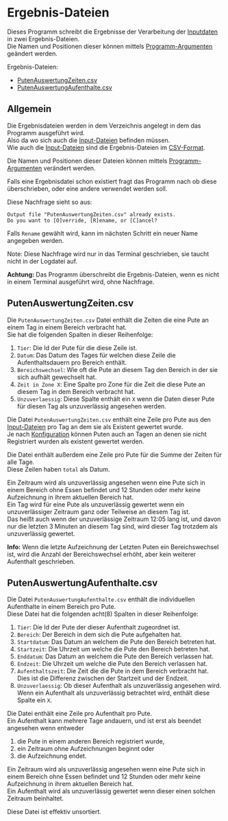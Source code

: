 # Ergebnis-Dateien
Dieses Programm schreibt die Ergebnisse der Verarbeitung der [Inputdaten](input.md) in zwei Ergebnis-Dateien.  
Die Namen und Positionen dieser können mittels [Programm-Argumenten](arguments.md) geändert werden.

Ergebnis-Dateien:
 * [PutenAuswertungZeiten.csv](#putenauswertungzeiten-csv)
 * [PutenAuswertungAufenthalte.csv](#putenauswertungaufenthalte-csv)

## Allgemein
Die Ergebnisdateien werden in dem Verzeichnis angelegt in dem das Programm ausgeführt wird.  
Also da wo sich auch die [Input-Dateien](input.md) befinden müssen.  
Wie auch die [Input-Dateien](input.md) sind die Ergebnis-Dateien im [CSV-Format](formats.md#csv).

Die Namen und Positionen dieser Dateien können mittels [Programm-Argumenten](arguments.md) verändert werden.

Falls eine Ergebnisdatei schon existiert fragt das Programm nach ob diese überschrieben, oder eine andere verwendet werden soll.

Diese Nachfrage sieht so aus:

```
Output file "PutenAuswertungZeiten.csv" already exists.
Do you want to [O]verride, [R]ename, or [C]ancel?
```

Falls `Rename` gewählt wird, kann im nächsten Schritt ein neuer Name angegeben werden.

Note: Diese Nachfrage wird nur in das Terminal geschrieben, sie taucht nicht in der Logdatei auf.

**Achtung:** Das Programm überschreibt die Ergebnis-Dateien, wenn es nicht in einem Terminal ausgeführt wird, ohne Nachfrage.

## PutenAuswertungZeiten.csv
Die `PutenAuswertungZeiten.csv` Datei enthält die Zeiten die eine Pute an einem Tag in einem Bereich verbracht hat.  
Sie hat die folgenden Spalten in dieser Reihenfolge:
 1. `Tier`: Die Id der Pute für die diese Zeile ist.
 2. `Datum`: Das Datum des Tages für welchen diese Zeile die Aufenthaltsdauern pro Bereich enthält.
 3. `Bereichswechsel`: Wie oft die Pute an diesem Tag den Bereich in der sie sich aufhält gewechselt hat.
 4. `Zeit in Zone X`: Eine Spalte pro Zone für die Zeit die diese Pute an diesem Tag in dem Bereich verbracht hat.
 5. `Unzuverlaessig`: Diese Spalte enthält ein `X` wenn die Daten dieser Pute für diesen Tag als unzuverlässig angesehen werden.

Die Datei `PutenAuswertungZeiten.csv` enthält eine Zeile pro Pute aus den [Input-Dateien](input.md) pro Tag an dem sie als Existent gewertet wurde.  
Je nach [Konfiguration](arguments.md) können Puten auch an Tagen an denen sie nicht Registriert wurden als existent gewertet werden.

Die Datei enthält außerdem eine Zeile pro Pute für die Summe der Zeiten für alle Tage.  
Diese Zeilen haben `total` als Datum.

Ein Zeitraum wird als unzuverlässig angesehen wenn eine Pute sich in einem Bereich ohne Essen befindet und 12 Stunden oder mehr keine Aufzeichnung in ihrem aktuellen Bereich hat.  
Ein Tag wird für eine Pute als unzuverlässig gewertet wenn ein unzuverlässiger Zeitraum ganz oder Teilweise an diesem Tag ist.  
Das heißt auch wenn der unzuverlässige Zeitraum 12:05 lang ist, und davon nur die letzten 3 Minuten an diesem Tag sind, wird dieser Tag trotzdem als unzuverlässig gewertet.

**Info:** Wenn die letzte Aufzeichnung der Letzten Puten ein Bereichswechsel ist, wird die Anzahl der Bereichswechsel erhöht, aber kein weiterer Aufenthalt geschrieben.

## PutenAuswertungAufenthalte.csv
Die Datei `PutenAuswertungAufenthalte.csv` enthält die individuellen Aufenthalte in einem Bereich pro Pute.  
Diese Datei hat die folgenden acht(8) Spalten in dieser Reihenfolge:
 1. `Tier`: Die Id der Pute der dieser Aufenthalt zugeordnet ist.
 2. `Bereich`: Der Bereich in dem sich die Pute aufgehalten hat.
 3. `Startdatum`: Das Datum an welchem die Pute den Bereich betreten hat.
 4. `Startzeit`: Die Uhrzeit um welche die Pute den Bereich betreten hat.
 5. `Enddatum`: Das Datum an welchem die Pute den Bereich verlassen hat.
 6. `Endzeit`: Die Uhrzeit um welche die Pute den Bereich verlassen hat.
 7. `Aufenthaltszeit`: Die Zeit die die Pute in dem Bereich verbracht hat.  
    Dies ist die Differenz zwischen der Startzeit und der Endzeit.
 8. `Unzuverlaessig`: Ob dieser Aufenthalt als unzuverlässig angesehen wird.
    Wenn ein Aufenthalt als unzuverlässig betrachtet wird, enthält diese Spalte ein `X`.

Die Datei enthält eine Zeile pro Aufenthalt pro Pute.  
Ein Aufenthalt kann mehrere Tage andauern, und ist erst als beendet angesehen wenn entweder
 1. die Pute in einem anderen Bereich registriert wurde,
 2. ein Zeitraum ohne Aufzeichnungen beginnt oder
 3. die Aufzeichnung endet.

Ein Zeitraum wird als unzuverlässig angesehen wenn eine Pute sich in einem Bereich ohne Essen befindet und 12 Stunden oder mehr keine Aufzeichnung in ihrem aktuellen Bereich hat.  
Ein Aufenthalt wird als unzuverlässig gewertet wenn dieser einen solchen Zeitraum beinhaltet.

Diese Datei ist effektiv unsortiert.
